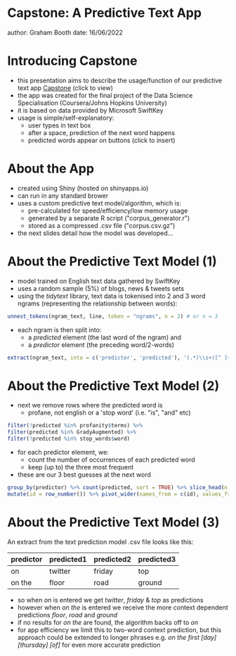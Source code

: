 Capstone: A Predictive Text App
========================================================
author: Graham Booth
date:  16/06/2022




Introducing Capstone
========================================================
- this presentation aims to describe the usage/function of our predictive text app  [Capstone](http://sidechained.shinyapps.io/DataScienceCapstone) (click to view)
- the app was created for the final project of the Data Science Specialisation (Coursera/Johns Hopkins University)
- it is based on data provided by Microsoft SwiftKey
- usage is simple/self-explanatory:
  - user types in text box
  - after a space, prediction of the next word happens 
  - predicted words appear on buttons (click to insert)

About the App
========================================================

- created using Shiny (hosted on shinyapps.io)
- can run in any standard brower
- uses a custom predictive text model/algorithm, which is:
  - pre-calculated for speed/efficiency/low memory usage
  - generated by a separate R script ("corpus_generator.r")
  - stored as a compressed .csv file ("corpus.csv.gz")
- the next slides detail how the model was developed...

About the Predictive Text Model (1)
========================================================

- model trained on English text data gathered by SwiftKey
- uses a random sample (5%) of blogs, news & tweets sets
- using the _tidytext_ library, text data is tokenised into 2 and 3 word ngrams (representing the relationship between words):

```r
unnest_tokens(ngram_text, line, token = "ngrams", n = 2) # or n = 3
```

- each ngram is then split into:
  - a _predicted_ element (the last word of the ngram) and
  - a _predictor_ element (the preceding word/2-words)


```r
extract(ngram_text, into = c('predictor', 'predicted'), '(.*)\\s+([^ ]+)$')
```

About the Predictive Text Model (2)
========================================================

- next we remove rows where the predicted word is
  - profane, not english or a 'stop word' (i.e. "is", "and" etc)


```r
filter(!predicted %in% profanity$terms) %>% 
filter(predicted %in% GradyAugmented) %>% 
filter(!predicted %in% stop_words$word) 
```

- for each predictor element, we:
  - count the number of occurrences of each predicted word
  - keep (up to) the three most frequent
- these are our 3 best guesses at the next word


```r
group_by(predictor) %>% count(predicted, sort = TRUE) %>% slice_head(n = 3) %>% select(-n)
mutate(id = row_number()) %>% pivot_wider(names_from = c(id), values_from = c(predicted), names_prefix = "predicted")
```

About the Predictive Text Model (3)
========================================================

An extract from the text prediction model .csv file looks like this:
<table>
 <thead>
  <tr>
   <th style="text-align:left;"> predictor </th>
   <th style="text-align:left;"> predicted1 </th>
   <th style="text-align:left;"> predicted2 </th>
   <th style="text-align:left;"> predicted3 </th>
  </tr>
 </thead>
<tbody>
  <tr>
   <td style="text-align:left;"> on </td>
   <td style="text-align:left;"> twitter </td>
   <td style="text-align:left;"> friday </td>
   <td style="text-align:left;"> top </td>
  </tr>
  <tr>
   <td style="text-align:left;"> on the </td>
   <td style="text-align:left;"> floor </td>
   <td style="text-align:left;"> road </td>
   <td style="text-align:left;"> ground </td>
  </tr>
</tbody>
</table>

- so when _on_ is entered we get _twitter_, _friday_ & _top_ as predictions
- however when _on the_ is entered we receive the more context dependent predictions _floor_, _road_ and _ground_
- if no results for _on the_ are found, the algorithm backs off to  _on_
- for app efficiency we limit this to two-word context prediction, but this approach could be extended to longer phrases e.g. _on the first [day] [thursday] [of]_ for even more accurate prediction
